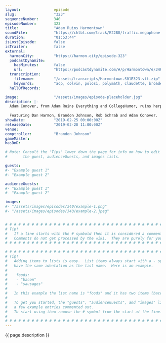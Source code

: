 ```yaml
---
layout:               episode
slug:                 "323"
sequenceNumber:       340
episodeNumber:        323
title:                "Adam Ruins Harmontown"
soundFile:            "https://chtbl.com/track/E2288/traffic.megaphone.fm/STA7557659041.mp3?updated=1596565741"
duration:             "01:53:44"
isLostEpisode:        false
isTrailer:            false
external:
  harmonCity:         "https://harmon.city/episode-323"
  podcastDynamite:
    hasMinutes:       false
    url:              "https://podcastdynamite.com/#/p/Harmontown/e/340/323"
  transcription:
    filename:         "/assets/transcripts/Harmontown.S01E323.vtt.zip"
    keywords:         "acp, colvin, polosi, polymath, claudette, broadest, murph, backfire, beakman's, senator's, rosa, circumcise, lumbar, withers, bundy, jokers, runaway, salvage, hymen, circumcision, housing, circumcised, digits, mice, complexity"
  hallOfRecords:      

image:                "/assets/images/episode-placeholder.jpg"
description: |-
  Adam Conover, from Adam Ruins Everything and CollegeHumor, ruins herpes, hymens and Harmontown. Brandon Johnson is our guest comptroller, and Schrab is back with another new chair.
  
  Featuring Dan Harmon, Brandon Johnson, Rob Schrab and Adam Conover.
showDate:             "2019-02-25 00:00:00Z"
releaseDate:          "2019-02-28 11:00:00Z"
venue:                
comptroller:          "Brandon Johnson"
gameMaster:           
hasDnD:               

# Note: Consult the "Tips" lower down the page for info on how to edit
#       the guest, audienceGuests, and images lists.

guests:
#- "Example guest 1"
#- "Example guest 2"

audienceGuests:
#- "Example guest 1"
#- "Example guest 2"

images:
#- "/assets/images/episodes/340/example-1.png"
#- "/assets/images/episodes/340/example-2.jpeg"


# # # # # # # # # # # # # # # # # # # # # # # # # # # # # # # # # # # # # # # # # # # # #
# Tip!
#   If a line starts with the # symbold then it is considered a comment.
#   Comments do not get processed by the wiki.  They are purely for your information.
# # # # # # # # # # # # # # # # # # # # # # # # # # # # # # # # # # # # # # # # # # # # #

# # # # # # # # # # # # # # # # # # # # # # # # # # # # # # # # # # # # # # # # # # # # #
# Tip!
#   Adding items to lists is easy.  List items always start with a - symbol and have
#   have the same identation as the list name.  Here is an example.
#
#    foods:
#    - "bacon"
#    - "sausages"
#
#   In this example the list name is "foods" and it has two items (bacon, and sausages).
#
#   To get you started, the "guests", "audienceGuests", and "images" lists below have
#   a few example entries commented out.
#   To start using them remove the # symbol from the start of the line.
#
# # # # # # # # # # # # # # # # # # # # # # # # # # # # # # # # # # # # # # # # # # # # #
---
```


<!-- The episode description will be rendered here -->
{{ page.description }}

<!-- Add your content BELOW here -->
<!-- vvvvvvvvvvvvvvvvvvvvvvvvvvv -->




<!-- ^^^^^^^^^^^^^^^^^^^^^^^^^^^ -->
<!-- Add your content ABOVE here -->

<!-- The episode gallery will be rendered here -->